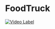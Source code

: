 # FoodTruck

[![Video Label](http://img.youtube.com/vi/onOL6HRyn60/0.jpg)](https://youtu.be/onOL6HRyn60)
